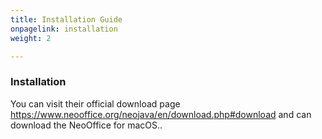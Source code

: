 ```yaml
---
title: Installation Guide
onpagelink: installation
weight: 2

---
```


### **Installation**

You can visit their official download page https://www.neooffice.org/neojava/en/download.php#download and can download the NeoOffice for macOS..
